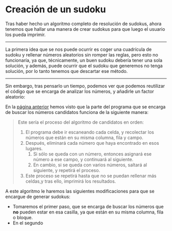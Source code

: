 #  Creación de un sudoku
Tras haber hecho un algoritmo completo de resolución de sudokus, ahora tenemos que hallar una  manera de crear sudokus para que luego el usuario los pueda imprimir.
___

La primera idea que se nos puede ocurrir es coger una cuadrícula de sudoku y rellenar números aleatorios sin romper las reglas, pero esto no funcionaría, ya que, técnicamente, un buen sudoku debería tener una sola solución, y además, puede ocurrir que el sudoku que generemos no tenga solución, por lo tanto tenemos que descartar ese método.

___

Sin embargo, tras pensarlo un tiempo, podemos ver que podemos reutilizar el código que se encarga de analizar los números, y añadirle un factor aleatorio:

En la [página anterior](/sudoku/solver/solving-alg#_1-analisis-de-candidatos) hemos visto que la parte del programa que se encarga de buscar los números candidatos funciona de la siguiente manera:
>Este sería el proceso del algoritmo de candidatos en orden:
>1. El programa debe ir escaneando cada celda, y recolectar los números que están en su misma columna, fila y campo.
>1. Después, eliminará cada número que haya encontrado en esos lugares.
>    1. Si sólo se queda con un número, entonces asignará ese número a ese campo, y continuará al siguiente.
>    1. En cambio, si se queda con varios números, saltará al siguiente, y repetirá el proceso.
>1. Este proceso se repetirá hasta que no se puedan rellenar más celdas,y tras ello, imprimirá los resultados.

A este algoritmo le haremos las siguientes modificaciones para que se encargue de generar sudokus:

- Tomaremos el primer paso, que se encarga de buscar los números que **no** pueden estar en esa casilla, ya que están en su misma columna, fila o bloque.
- En el segundo


```python:line-numbers

```
<Editor id="i-should-be-unique" />